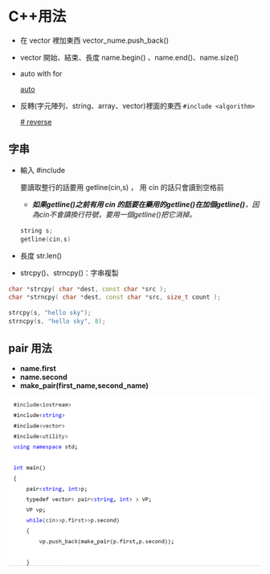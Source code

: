 # C++用法

- 在 vector 裡加東西    vector_nume.push_back()
- vector 開始、結束、長度    name.begin() 、name.end()、name.size()
- auto with for
    
    [auto ](C++%E7%94%A8%E6%B3%95%20d9cdec9e0c5f4a48afad8ddbd7e7515b/auto%206d21028bcdd345e3a3abf75e9e39477d.md)
    
- 反轉(字元陣列、string、array、vector)裡面的東西 `#include <algorithm>`
    
    [#<algorithm> reverse](C++%E7%94%A8%E6%B3%95%20d9cdec9e0c5f4a48afad8ddbd7e7515b/#%20algorithm%20reverse%208f8c695548034d7e88089aa507ba4862.md)
    

## 字串

- 輸入 #include <string>
    
    要讀取整行的話要用 getline(cin,s) ， 用 cin 的話只會讀到空格前
    
    - ***如果getline()之前有用 cin 的話要在藥用的getline()在加個getline()**，因為cin不會讀換行符號，要用一個getline()把它消掉。*
    
    ```cpp
    string s;
    getline(cin,s)
    ```
    

- 長度    str.len()
- strcpy()、strncpy()：字串複製

```cpp
char *strcpy( char *dest, const char *src );
char *strncpy( char *dest, const char *src, size_t count );
```

```cpp
strcpy(s, "hello sky");
strncpy(s, "hello sky", 8);
```

## pair 用法

- **name.first**
- **name.second**
- **make_pair(first_name,second_name)**

![Untitled](UVA%20614bd8b2d44d45a08259a0080434d4eb/Untitled%202.png)